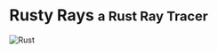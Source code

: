 # <strong>Rusty Rays</strong> <small>a Rust Ray Tracer</small>

![Rust](https://github.com/praffn/rusty-rays/workflows/Rust/badge.svg)
